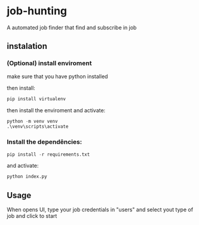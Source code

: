 # job-hunting

A automated job finder that find and subscribe in job

## instalation

### (Optional) install enviroment

make sure that you have python installed

then install:

```python
pip install virtualenv
```

then install the enviroment and activate:

```python
python -m venv venv
.\venv\scripts\activate
```

### Install the dependêncies:

```python
pip install -r requirements.txt
```
 and activate:
 
 ```python
python index.py
```

## Usage 

When opens UI, type your job credentials in "users" and select yout type of job and click to start
